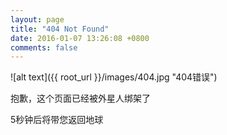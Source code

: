 ```yaml
---
layout: page
title: "404 Not Found"
date: 2016-01-07 13:26:08 +0800
comments: false
---
```




<script type="text/javascript">setTimeout(function(){top.location='http://holyland2016.github.io/blog/archives/';},6000)</script>
![alt text]({{ root_url }}/images/404.jpg "404错误")

抱歉，这个页面已经被外星人绑架了

5秒钟后将带您返回地球
